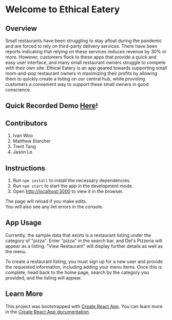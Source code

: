 # Welcome to Ethical Eatery

## Overview

Small restaurants have been struggling to stay afloat during the pandemic and are forced to rely on third-party delivery services. There have been reports indicating that relying on these services reduces revenue by 30% or more. However, customers flock to these apps that provide a quick and easy user interface, and many small restaurant owners struggle to compete with their own site. Ethical Eatery is an app geared towards supporting small mom-and-pop restaurant owners in maximizing their profits by allowing them to quickly create a listing on our central hub, while providing customers a convenient way to support these small owners in good conscience.

## Quick Recorded Demo [Here](https://youtu.be/jL3YSsU1D2k)!

## Contributors

1. Ivan Woo
2. Matthew Starcher
3. Trent Tang
4. Jason Le

## Instructions

1. Run `npm install` to install the necessary dependencies.
2. Run `npm start` to start the app in the development mode.
3. Open [http://localhost:3000](http://localhost:3000) to view it in the browser.

The page will reload if you make edits.\
You will also see any lint errors in the console.

## App Usage

Currently, the sample data that exists is a restaurant listing under the category of "pizza". Enter "pizza" in the search bar, and Del's Pizzeria will appear as a listing. "View Restaurant" will display further details as well as the menu.

To create a restaurant listing, you must sign up for a new user and provide the requested information, including adding your menu items. Once this is complete, head back to the home page, search by the category you provided, and the listing will appear.

## Learn More

This project was bootstrapped with [Create React App](https://github.com/facebook/create-react-app).
You can learn more in the [Create React App documentation](https://facebook.github.io/create-react-app/docs/getting-started).



